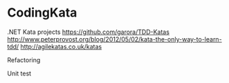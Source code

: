 # CodingKata
.NET Kata projects
https://github.com/garora/TDD-Katas
http://www.peterprovost.org/blog/2012/05/02/kata-the-only-way-to-learn-tdd/
http://agilekatas.co.uk/katas



Refactoring



Unit test
